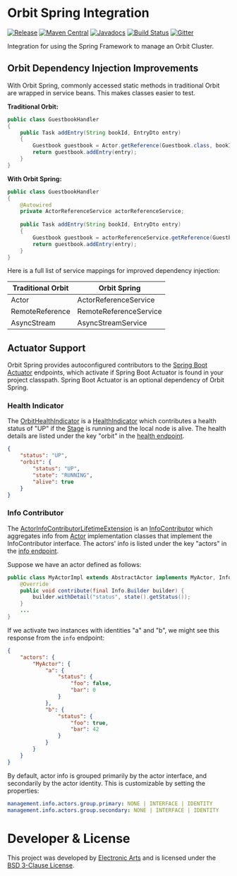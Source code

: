 Orbit Spring Integration
============
[![Release](https://img.shields.io/github/release/orbit/orbit-spring.svg)](https://github.com/orbit/orbit-spring/releases)
[![Maven Central](https://img.shields.io/maven-central/v/cloud.orbit/orbit-spring.svg)](https://repo1.maven.org/maven2/cloud/orbit/orbit-spring/)
[![Javadocs](https://img.shields.io/maven-central/v/cloud.orbit/orbit-spring.svg?label=javadocs)](http://www.javadoc.io/doc/cloud.orbit/orbit-spring)
[![Build Status](https://img.shields.io/travis/orbit/orbit-spring.svg)](https://travis-ci.org/orbit/orbit-springr)
[![Gitter](https://img.shields.io/badge/style-Join_Chat-ff69b4.svg?style=flat&label=gitter)](https://gitter.im/orbit/orbit?utm_source=badge&utm_medium=badge&utm_campaign=pr-badge)

Integration for using the Spring Framework to manage an Orbit Cluster.

## Orbit Dependency Injection Improvements

With Orbit Spring, commonly accessed static methods in traditional Orbit are wrapped in service beans.
This makes classes easier to test.

__Traditional Orbit:__

```java
public class GuestbookHandler
{
    public Task addEntry(String bookId, EntryDto entry)
    {
        Guestbook guestbook = Actor.getReference(Guestbook.class, bookId);
        return guestbook.addEntry(entry);
    }
}
```

__With Orbit Spring:__

```java
public class GuestbookHandler
{
    @Autowired
    private ActorReferenceService actorReferenceService;
    
    public Task addEntry(String bookId, EntryDto entry)
    {
        Guestbook guestbook = actorReferenceService.getReference(Guestbook.class, bookId);
        return guestbook.addEntry(entry);
    }
}
```

Here is a full list of service mappings for improved dependency injection:

Traditional Orbit | Orbit Spring
--- | ---
Actor | ActorReferenceService
RemoteReference | RemoteReferenceService
AsyncStream | AsyncStreamService

## Actuator Support

Orbit Spring provides autoconfigured contributors to the 
[Spring Boot Actuator](https://github.com/spring-projects/spring-boot/tree/master/spring-boot-actuator) endpoints, which activate
if Spring Boot Actuator is found in your project classpath. Spring Boot Actuator is an optional dependency of Orbit Spring.

### Health Indicator

The
[OrbitHealthIndicator](https://github.com/orbit/orbit-spring/blob/master/src/main/java/cloud/orbit/spring/actuate/OrbitHealthIndicator.java)
is a
[HealthIndicator](https://github.com/spring-projects/spring-boot/tree/v1.5.4.RELEASE/spring-boot-actuator/src/main/java/org/springframework/boot/actuate/health/HealthIndicator.java) 
which contributes a health status of "UP" if the
[Stage](https://github.com/orbit/orbit/blob/master/actors/runtime/src/main/java/cloud/orbit/actors/Stage.java)
is running and the local node is alive. The health details are listed under the key "orbit" in the
[health endpoint](https://docs.spring.io/spring-boot/docs/current/reference/html/production-ready-endpoints.html#production-ready-health).

```json
{
    "status": "UP",
    "orbit": {
        "status": "UP",
        "state": "RUNNING",
        "alive": true
    }
}
```

### Info Contributor

The
[ActorInfoContributorLifetimeExtension](https://github.com/orbit/orbit-spring/blob/master/src/main/java/cloud/orbit/spring/actuate/ActorInfoContributorLifetimeExtension.java)
is an
[InfoContributor](https://github.com/spring-projects/spring-boot/blob/v1.5.4.RELEASE/spring-boot-actuator/src/main/java/org/springframework/boot/actuate/info/InfoContributor.java)
which aggregates info from
[Actor](https://github.com/orbit/orbit/blob/master/actors/core/src/main/java/cloud/orbit/actors/Actor.java)
implementation classes that implement the InfoContributor interface. The actors' info is listed under the key "actors"
in the
[info endpoint](https://docs.spring.io/spring-boot/docs/current/reference/html/production-ready-endpoints.html#production-ready-application-info).

Suppose we have an actor defined as follows:

```java
public class MyActorImpl extends AbstractActor implements MyActor, InfoContributor {
    @Override
    public void contribute(final Info.Builder builder) {
        builder.withDetail("status", state().getStatus());
    }
    ...
}
```

If we activate two instances with identities "a" and "b", we might see this response from the `info` endpoint:

```json
{
    "actors": {
        "MyActor": {
            "a": {
                "status": {
                    "foo": false,
                    "bar": 0
                }
            },
            "b": {
                "status": {
                    "foo": true,
                    "bar": 42
                }
            }
        }
    }
}
```

By default, actor info is grouped primarily by the actor interface, and secondarily by the actor identity. This is
customizable by setting the properties:

```yaml
management.info.actors.group.primary: NONE | INTERFACE | IDENTITY
management.info.actors.group.secondary: NONE | INTERFACE | IDENTITY
```

Developer & License
======
This project was developed by [Electronic Arts](http://www.ea.com) and is licensed under the [BSD 3-Clause License](LICENSE).
